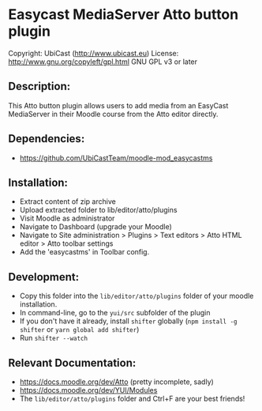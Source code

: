 Easycast MediaServer Atto button plugin
===========================================

Copyright: UbiCast (http://www.ubicast.eu)
License: http://www.gnu.org/copyleft/gpl.html GNU GPL v3 or later

Description:
------------
This Atto button plugin allows users to add media from an EasyCast MediaServer in their Moodle course from the Atto editor directly.


Dependencies:
-------------

* https://github.com/UbiCastTeam/moodle-mod_easycastms


Installation:
-------------

* Extract content of zip archive
* Upload extracted folder to lib/editor/atto/plugins
* Visit Moodle as administrator
* Navigate to Dashboard (upgrade your Moodle)
* Navigate to Site administration > Plugins > Text editors > Atto HTML editor > Atto toolbar settings
* Add the 'easycastms' in Toolbar config.

Development:
-----------

* Copy this folder into the `lib/editor/atto/plugins` folder of your moodle installation.
* In command-line, go to the `yui/src` subfolder of the plugin
* If you don't have it already, install `shifter` globally (`npm install -g shifter` or `yarn global add shifter`)
* Run `shifter --watch`

Relevant Documentation:
----------------------

* https://docs.moodle.org/dev/Atto (pretty incomplete, sadly)
* https://docs.moodle.org/dev/YUI/Modules
* The `lib/editor/atto/plugins` folder and Ctrl+F are your best friends!
